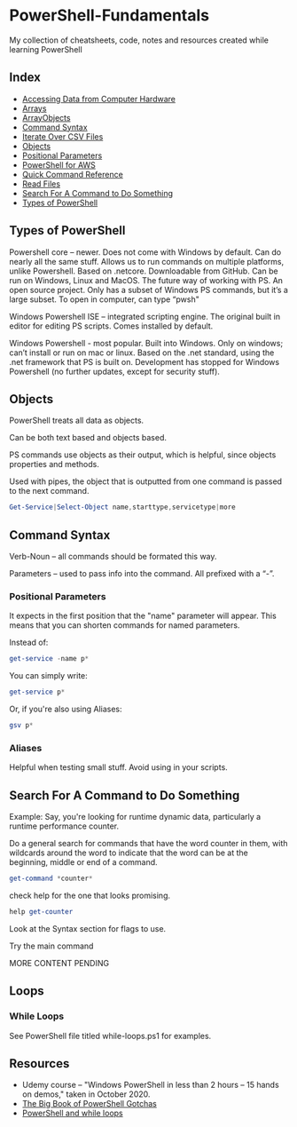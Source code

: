 # PowerShell-Fundamentals

My collection of cheatsheets, code, notes and resources created while learning PowerShell

## Index

* [Accessing Data from Computer Hardware](https://github.com/SharinaS/PowerShell-Fundamentals/blob/main/data-gathering.md)
* [Arrays](https://github.com/SharinaS/PowerShell-Fundamentals/blob/main/arrays.md)
* [ArrayObjects](https://github.com/SharinaS/PowerShell-Fundamentals/blob/main/arrays.md)
* [Command Syntax](#Command-Syntax)
* [Iterate Over CSV Files](https://github.com/SharinaS/PowerShell-Fundamentals/tree/main/iterate-over-csv-files)
* [Objects](#Objects)
* [Positional Parameters](#Positional-Parameters)
* [PowerShell for AWS](#PowerShell-for-AWS)
* [Quick Command Reference](https://github.com/SharinaS/PowerShell-Fundamentals/blob/main/quick_command_reference.md)
* [Read Files](https://github.com/SharinaS/PowerShell-Fundamentals/tree/main/read-write-files)
* [Search For A Command to Do Something](#Search-For-A-Command-to-Do-Something)
* [Types of PowerShell](#Types-of-PowerShell)

## Types of PowerShell

Powershell core – newer. Does not come with Windows by default. Can do nearly all the same stuff. Allows us to run commands on multiple platforms, unlike Powershell. Based on .netcore. Downloadable from GitHub. Can be run on Windows, Linux and MacOS. The future way of working with PS. An open source project. Only has a subset of Windows PS commands, but it’s a large subset. To open in computer, can type “pwsh"

Windows Powershell ISE – integrated scripting engine. The original built in editor for editing PS scripts. Comes installed by default.  

Windows Powershell - most popular. Built into Windows. Only on windows; can’t install or run on mac or linux. Based on the .net standard, using the .net framework that PS is built on. Development has stopped for Windows Powershell (no further updates, except for security stuff). 

## Objects

PowerShell treats all data as objects.

Can be both text based and objects based.

PS commands use objects as their output, which is helpful, since objects properties and methods.

Used with pipes, the object that is outputted from one command is passed to the next command.

```powershell
Get-Service|Select-Object name,starttype,servicetype|more
```

## Command Syntax

Verb-Noun – all commands should be formated this way. 

Parameters – used to pass info into the command. All prefixed with a “-”.

### Positional Parameters

It expects in the first position that the "name" parameter will appear. This means that you can shorten commands for named parameters.

Instead of:

```powershell
get-service -name p*
```

You can simply write:

```powershell
get-service p*
```

Or, if you're also using Aliases:

```powershell
gsv p*
```

### Aliases

Helpful when testing small stuff. Avoid using in your scripts.

## Search For A Command to Do Something

Example: Say, you're looking for runtime dynamic data, particularly a runtime performance counter.

Do a general search for commands that have the word counter in them, with wildcards around the word to indicate that the word can be at the beginning, middle or end of a command.

```powershell
get-command *counter*
```

check help for the one that looks promising.

```powershell
help get-counter
```

Look at the Syntax section for flags to use.

Try the main command

MORE CONTENT PENDING

## Loops

### While Loops

See PowerShell file titled while-loops.ps1 for examples.


## Resources

* Udemy course – "Windows PowerShell in less than 2 hours – 15 hands on demos," taken in October 2020.
* [The Big Book of PowerShell Gotchas](https://devops-collective-inc.gitbook.io/the-big-book-of-powershell-gotchas/)
* [PowerShell and while loops](https://devblogs.microsoft.com/scripting/powershell-looping-using-while/)
